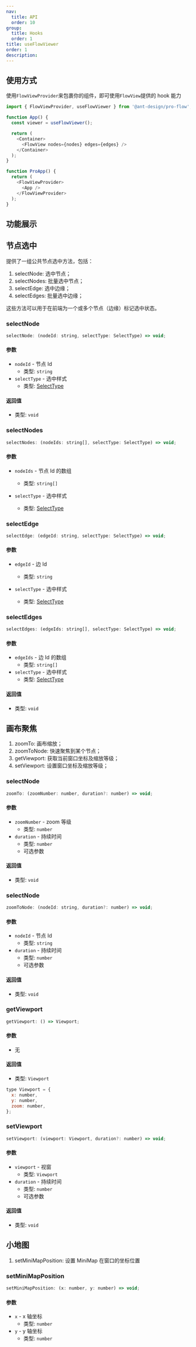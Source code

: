 ```yaml
---
nav:
  title: API
  order: 10
group:
  title: Hooks
  order: 1
title: useFlowViewer
order: 1
description:
---
```


## 使用方式

使用`FlowViewProvider`来包裹你的组件，即可使用`FlowView`提供的 hook 能力

```js
import { FlowViewProvider, useFlowViewer } from '@ant-design/pro-flow';

function App() {
  const viewer = useFlowViewer();

  return (
    <Container>
      <FlowView nodes={nodes} edges={edges} />
    </Container>
  );
}

function ProApp() {
  return (
    <FlowViewProvider>
      <App />
    </FlowViewProvider>
  );
}
```

## 功能展示

<code src="./demos/useFlowView.tsx"></code>

## 节点选中

提供了一组公共节点选中方法，包括：

1. selectNode: 选中节点；
2. selectNodes: 批量选中节点；
3. selectEdge: 选中边缘；
4. selectEdges: 批量选中边缘；

这些方法可以用于在前端为一个或多个节点（边缘）标记选中状态。

### selectNode

```js
selectNode: (nodeId: string, selectType: SelectType) => void;
```

#### 参数

- `nodeId` - 节点 Id
  - 类型: `string`
- `selectType` - 选中样式
  - 类型: [SelectType](/components/flow-view#selecttype)

#### 返回值

- 类型: `void`

### selectNodes

```js
selectNodes: (nodeIds: string[], selectType: SelectType) => void;
```

#### 参数

- `nodeIds` - 节点 Id 的数组
  - 类型: `string[]`
- `selectType` - 选中样式

  - 类型: [SelectType](/components/flow-view#selecttype)

### selectEdge

```js
selectEdge: (edgeId: string, selectType: SelectType) => void;
```

#### 参数

- `edgeId` - 边 Id
  - 类型: `string`
- `selectType` - 选中样式

  - 类型: [SelectType](/components/flow-view#selecttype)

### selectEdges

```js
selectEdges: (edgeIds: string[], selectType: SelectType) => void;
```

#### 参数

- `edgeIds` - 边 Id 的数组
  - 类型: `string[]`
- `selectType` - 选中样式
  - 类型: [SelectType](/components/flow-view#selecttype)

#### 返回值

- 类型: `void`

## 画布聚焦

1. zoomTo: 画布缩放；
2. zoomToNode: 快速聚焦到某个节点；
3. getViewport: 获取当前窗口坐标及缩放等级；
4. setViewport: 设置窗口坐标及缩放等级；

### selectNode

```js
zoomTo: (zoomNumber: number, duration?: number) => void;
```

#### 参数

- `zoomNumber` - zoom 等级
  - 类型: `number`
- `duration` - 持续时间
  - 类型: `number`
  - 可选参数

#### 返回值

- 类型: `void`

### selectNode

```js
zoomToNode: (nodeId: string, duration?: number) => void;
```

#### 参数

- `nodeId` - 节点 Id
  - 类型: `string`
- `duration` - 持续时间
  - 类型: `number`
  - 可选参数

#### 返回值

- 类型: `void`

### getViewport

```js
getViewport: () => Viewport;
```

#### 参数

- 无

#### 返回值

- 类型: `Viewport`

```js
type Viewport = {
  x: number,
  y: number,
  zoom: number,
};
```

### setViewport

```js
setViewport: (viewport: Viewport, duration?: number) => void;
```

#### 参数

- `viewport` - 视窗
  - 类型: `Viewport`
- `duration` - 持续时间
  - 类型: `number`
  - 可选参数

#### 返回值

- 类型: `void`

## 小地图

1. setMiniMapPosition: 设置 MiniMap 在窗口的坐标位置

### setMiniMapPosition

```js
setMiniMapPosition: (x: number, y: number) => void;
```

#### 参数

- `x` - x 轴坐标
  - 类型: `number`
- `y` - y 轴坐标
  - 类型: `number`

